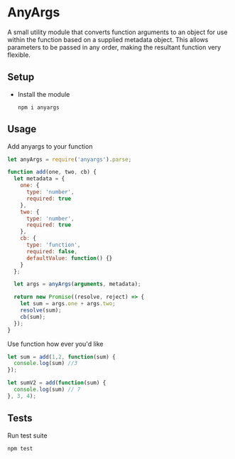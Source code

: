 # AnyArgs
A small utility module that converts function arguments to an object for use within the function based on a supplied metadata object. This allows parameters to be passed in any order, making the resultant function very flexible.

## Setup

- Install the module

  `npm i anyargs`

## Usage
Add anyargs to your function

```javascript
let anyArgs = require('anyargs').parse;

function add(one, two, cb) {
  let metadata = {
    one: {
      type: 'number',
      required: true
    },
    two: {
      type: 'number',
      required: true
    },
    cb: {
      type: 'function',
      required: false,
      defaultValue: function() {}
    }
  };

  let args = anyArgs(arguments, metadata);

  return new Promise((resolve, reject) => {
    let sum = args.one + args.two;
    resolve(sum);
    cb(sum);
  });
}
```
 Use function how ever you'd like

 ```javascript
 let sum = add(1,2, function(sum) {
   console.log(sum) //3   
 });

 let sumV2 = add(function(sum) {
   console.log(sum) // 7
 }, 3, 4);
 ```

## Tests

Run test suite

`npm test`
